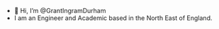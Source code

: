 - 👋 Hi, I’m @GrantIngramDurham
- I am an Engineer and Academic based in the North East of England.

<!---
GrantIngramDurham/GrantIngramDurham is a ✨ special ✨ repository because its `README.md` (this file) appears on your GitHub profile.
You can click the Preview link to take a look at your changes.
--->
